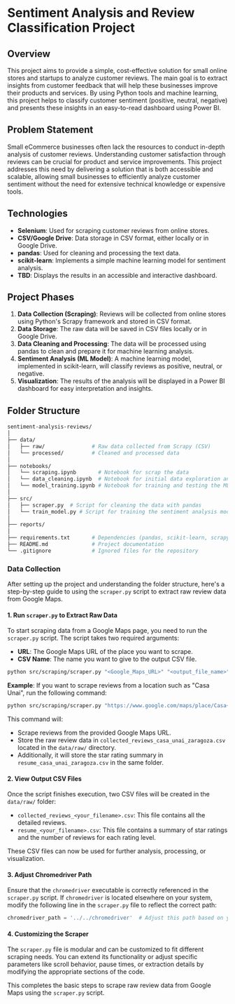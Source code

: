 # Sentiment Analysis and Review Classification Project

## Overview
This project aims to provide a simple, cost-effective solution for small online stores and startups to analyze customer reviews. The main goal is to extract insights from customer feedback that will help these businesses improve their products and services. By using Python tools and machine learning, this project helps to classify customer sentiment (positive, neutral, negative) and presents these insights in an easy-to-read dashboard using Power BI.

## Problem Statement
Small eCommerce businesses often lack the resources to conduct in-depth analysis of customer reviews. Understanding customer satisfaction through reviews can be crucial for product and service improvements. This project addresses this need by delivering a solution that is both accessible and scalable, allowing small businesses to efficiently analyze customer sentiment without the need for extensive technical knowledge or expensive tools.

## Technologies
- **Selenium**: Used for scraping customer reviews from online stores.
- **CSV/Google Drive**: Data storage in CSV format, either locally or in Google Drive.
- **pandas**: Used for cleaning and processing the text data.
- **scikit-learn**: Implements a simple machine learning model for sentiment analysis.
- **TBD**: Displays the results in an accessible and interactive dashboard.

## Project Phases
1. **Data Collection (Scraping)**: Reviews will be collected from online stores using Python's Scrapy framework and stored in CSV format.
2. **Data Storage**: The raw data will be saved in CSV files locally or in Google Drive.
3. **Data Cleaning and Processing**: The data will be processed using pandas to clean and prepare it for machine learning analysis.
4. **Sentiment Analysis (ML Model)**: A machine learning model, implemented in scikit-learn, will classify reviews as positive, neutral, or negative.
5. **Visualization**: The results of the analysis will be displayed in a Power BI dashboard for easy interpretation and insights.

## Folder Structure

```bash
sentiment-analysis-reviews/
│
├── data/                  
│   ├── raw/               # Raw data collected from Scrapy (CSV)
│   └── processed/         # Cleaned and processed data
│
├── notebooks/
│   └── scraping.ipynb       # Notebook for scrap the data
│   └── data_cleaning.ipynb  # Notebook for initial data exploration and cleaning
│   └── model_training.ipynb # Notebook for training and testing the ML model
│
├── src/                   
│   ├── scraper.py  # Script for cleaning the data with pandas
│   └── train_model.py # Script for training the sentiment analysis model
│
├── reports/               
│
├── requirements.txt       # Dependencies (pandas, scikit-learn, scrapy, etc.)
├── README.md              # Project documentation
└── .gitignore             # Ignored files for the repository

```

### Data Collection

After setting up the project and understanding the folder structure, here's a step-by-step guide to using the `scraper.py` script to extract raw review data from Google Maps.

#### 1. **Run `scraper.py` to Extract Raw Data**
To start scraping data from a Google Maps page, you need to run the `scraper.py` script. The script takes two required arguments:
- **URL**: The Google Maps URL of the place you want to scrape.
- **CSV Name**: The name you want to give to the output CSV file.

```bash
python src/scraping/scraper.py "<Google_Maps_URL>" "<output_file_name>"
```

**Example**:
If you want to scrape reviews from a location such as "Casa Unai", run the following command:

```bash
python src/scraping/scraper.py "https://www.google.com/maps/place/Casa+Unai/@41.6414965,-0.8941244,15z/data=!4m8!3m7!1s0xd5914da17876fd3:0x567ce7a304ac2a65!8m2!3d41.643107!4d-0.8948281!9m1!1b1!16s%2Fg%2F11bx55_vgb?entry=ttu&g_ep=EgoyMDI0MDkxOC4xIKXMDSoASAFQAw%3D%3D" "casa_unai_zaragoza"
```

This command will:
- Scrape reviews from the provided Google Maps URL.
- Store the raw review data in `collected_reviews_casa_unai_zaragoza.csv` located in the `data/raw/` directory.
- Additionally, it will store the star rating summary in `resume_casa_unai_zaragoza.csv` in the same folder.

#### 2. **View Output CSV Files**
Once the script finishes execution, two CSV files will be created in the `data/raw/` folder:
- `collected_reviews_<your_filename>.csv`: This file contains all the detailed reviews.
- `resume_<your_filename>.csv`: This file contains a summary of star ratings and the number of reviews for each rating level.

These CSV files can now be used for further analysis, processing, or visualization.

#### 3. **Adjust Chromedriver Path**
Ensure that the `chromedriver` executable is correctly referenced in the `scraper.py` script. If `chromedriver` is located elsewhere on your system, modify the following line in the `scraper.py` file to reflect the correct path:

```python
chromedriver_path = '../../chromedriver'  # Adjust this path based on your system
```

#### 4. **Customizing the Scraper**
The `scraper.py` file is modular and can be customized to fit different scraping needs. You can extend its functionality or adjust specific parameters like scroll behavior, pause times, or extraction details by modifying the appropriate sections of the code.

This completes the basic steps to scrape raw review data from Google Maps using the `scraper.py` script.
